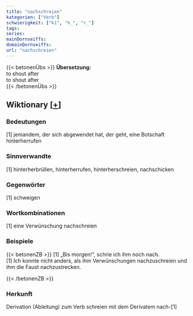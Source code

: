 ```yaml
---
title: "nachschreien"
kategorien: ["Verb"]
schwierigkeit: ["k1", "h_", "r_"]
tags:
series:
mainDornseiffs:
domainDornseiffs:
url: "nachschreien"
---
```


{{< betonenÜbs >}}
**Übersetzung:**  
to shout after  
to shout after  
{{< /betonenÜbs >}}

## Wiktionary [[+](https://de.wiktionary.org/wiki/nachschreien)]

### Bedeutungen
[1] jemandem, der sich abgewendet hat, der geht, eine Botschaft hinterherrufen  

### Sinnverwandte
[1] hinterherbrüllen, hinterherrufen, hinterherschreien, nachschicken  

### Gegenwörter
[1] schweigen  

### Wortkombinationen
[1] eine Verwünschung nachschreien  

### Beispiele
{{< betonenZB >}}
[1] „Bis morgen!“, schrie ich ihm noch nach.  
[1] Ich konnte nicht anders, als ihm Verwünschungen nachzuschreien und ihm die Faust nachzustrecken.  

{{< /betonenZB >}}
### Herkunft
Derivation (Ableitung) zum Verb schreien mit dem Derivatem nach-[1]  


